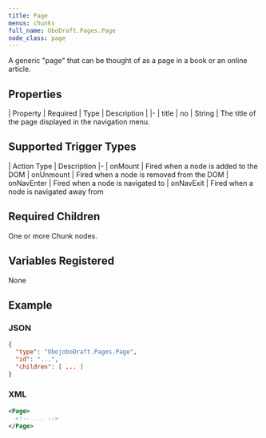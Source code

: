 ```yaml
---
title: Page
menus: chunks
full_name: OboDraft.Pages.Page
node_class: page
---
```

A generic "page" that can be thought of as a page in a book or an online article.

## Properties

| Property | Required | Type | Description |
|-
| title | no | String | The title of the page displayed in the navigation menu.


## Supported Trigger Types

| Action Type | Description
|-
| onMount | Fired when a node is added to the DOM
| onUnmount | Fired when a node is removed from the DOM
| onNavEnter | Fired when a node is navigated to
| onNavExit | Fired when a node is navigated away from

## Required Children

One or more Chunk nodes.

## Variables Registered

None

## Example

### JSON

```json
{
  "type": "ObojoboDraft.Pages.Page",
  "id": "...",
  "children": [ ... ]
}
```

### XML

```xml
<Page>
  <!-- ... -->
</Page>
```
